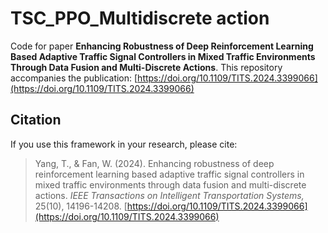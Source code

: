 # TSC_PPO_Multidiscrete action
Code for paper **Enhancing Robustness of Deep Reinforcement Learning Based Adaptive Traffic Signal Controllers in Mixed Traffic Environments Through Data Fusion and Multi-Discrete Actions**.
This repository accompanies the publication: 
[https://doi.org/10.1109/TITS.2024.3399066](https://doi.org/10.1109/TITS.2024.3399066)

## Citation
If you use this framework in your research, please cite:

> Yang, T., & Fan, W. (2024).
> Enhancing robustness of deep reinforcement learning based adaptive traffic signal controllers in mixed traffic environments through data fusion and multi-discrete actions.
> *IEEE Transactions on Intelligent Transportation Systems,* 25(10), 14196-14208.
> [https://doi.org/10.1109/TITS.2024.3399066](https://doi.org/10.1109/TITS.2024.3399066)

